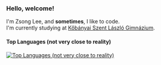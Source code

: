 ### Hello, welcome!

I'm Zsong Lee, and **sometimes**, I like to code.  
I'm currently studying at [Kőbányai Szent László Gimnázium](http://szlgbp.hu).  

#### Top Languages (not very close to reality)
[![Top Languages (not very close to reality)](https://github-readme-stats.vercel.app/api/top-langs?username=zsongli&hide=html,css&layout=compact)](https://github.com/anuraghazra/github-readme-stats)
